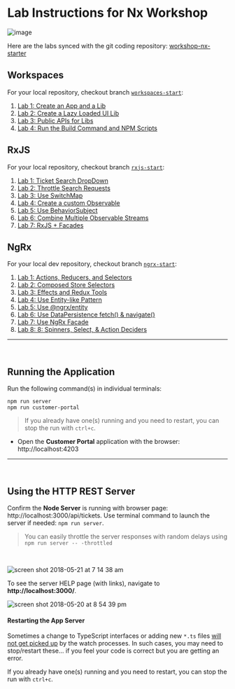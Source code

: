 # Lab Instructions for Nx Workshop

![image](https://user-images.githubusercontent.com/210413/47935906-02f1ae80-deaa-11e8-8cd7-0615e6234c76.png)

Here are the labs synced with the git coding repository:  [workshop-nx-starter](https://github.com/nrwl/workshop-nx-starter)

## Workspaces

For your local repository, checkout branch [`workspaces-start`](https://github.com/nrwl/workshop-nx-starter/tree/workspaces-start):

1. [Lab 1: Create an App and a Lib](organizing-code-in-a-workspace/lab-1.md)
1. [Lab 2: Create a Lazy Loaded UI Lib](organizing-code-in-a-workspace/lab-2.md)
1. [Lab 3: Public APIs for Libs](organizing-code-in-a-workspace/lab-3.md)
1. [Lab 4: Run the Build Command and NPM Scripts](organizing-code-in-a-workspace/lab-4.md)

## RxJS

For your local repository, checkout branch [`rxjs-start`](https://github.com/nrwl/workshop-nx-starter/tree/rxjs-start):

1. [Lab 1: Ticket Search DropDown](rxjs/lab-1.md)
1. [Lab 2: Throttle Search Requests](rxjs/lab-2.md)
1. [Lab 3: Use SwitchMap](rxjs/lab-3.md)
1. [Lab 4: Create a custom Observable](rxjs/lab-4.md)
1. [Lab 5: Use BehaviorSubject](rxjs/lab-5.md)
1. [Lab 6: Combine Multiple Observable Streams](rxjs/lab-6.md)
1. [Lab 7: RxJS + Facades](rxjs/lab-7.md)

## NgRx  

For your local dev repository, checkout branch [`ngrx-start`](https://github.com/nrwl/workshop-nx-starter/tree/ngrx-start):

1. [Lab 1: Actions, Reducers, and Selectors](ngrx/lab-1.md)
1. [Lab 2: Composed Store Selectors](ngrx/lab-2.md)
1. [Lab 3: Effects and Redux Tools](ngrx/lab-3.md)
1. [Lab 4: Use Entity-like Pattern](ngrx/lab-4.md)
1. [Lab 5: Use @ngrx/entity](ngrx/lab-5.md)
1. [Lab 6: Use DataPersistence fetch() & navigate()](ngrx/lab-6.md)
1. [Lab 7: Use NgRx Facade](ngrx/lab-7.md)
1. [Lab 8: 8: Spinners, Select, & Action Deciders](ngrx/lab-8.md)

----

<br/>

## Running the Application

Run the following command(s) in individual terminals:

```console
npm run server
npm run customer-portal
```

>  If you already have one(s) running and you need to restart, you can stop the run with `ctrl+c`.

*  Open the **Customer Portal** application with the browser: http://localhost:4203 

----

<br/>

## Using the HTTP REST Server

Confirm the **Node Server** is running with browser page:  http://localhost:3000/api/tickets. Use terminal command to launch the server if needed: `npm run server`.

> You can easily throttle the server responses with random delays using `npm run server -- -throttled`

<br/>

![screen shot 2018-05-21 at 7 14 38 am](https://user-images.githubusercontent.com/210413/40307086-ca016b0c-5cc6-11e8-9fb4-6d3a8ad3dc72.png)

To see the server HELP page (with links), navigate to **http://localhost:3000/**.

![screen shot 2018-05-20 at 8 54 39 pm](https://user-images.githubusercontent.com/210413/40286980-0dec895c-5c70-11e8-98e1-76555b23f6a2.png)

#### Restarting the App Server

Sometimes a change to TypeScript interfaces or adding new `*.ts` files <u>will not get picked up</u> by the watch processes. In such cases, you may need to stop/restart these... if you feel your code is correct but you are getting an error.

If you already have one(s) running and you need to restart, you can stop the run with `ctrl+c`.

